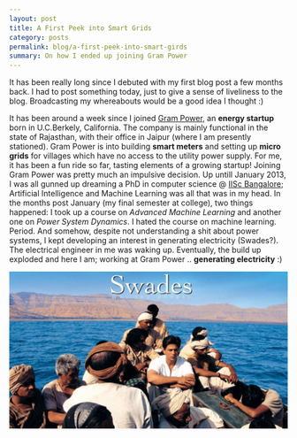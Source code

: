 ```yaml
---
layout: post
title: A First Peek into Smart Grids
category: posts
permalink: blog/a-first-peek-into-smart-girds
summary: On how I ended up joining Gram Power
---
```


It has been really long since I debuted with my first blog post a few months back. I had to post something today, just to give a sense of liveliness to the blog. Broadcasting my whereabouts would be a good idea I thought :)

It has been around a week since I joined [Gram Power](http://www.grampower.com), an **energy startup** born in U.C.Berkely, California. The company is mainly functional in the state of Rajasthan, with their office in Jaipur (where I am presently stationed). Gram Power is into building **smart meters** and setting up **micro grids** for villages which have no access to the utility power supply. For me, it has been a fun ride so far, tasting elements of a growing startup! Joining Gram Power was pretty much an impulsive decision. Up untill January 2013, I was all gunned up dreaming a PhD in computer science @ [IISc Bangalore](http://www.iisc.ernet.in); Artificial Intelligence and Machine Learning was all that was in my head. In the months post January (my final semester at college), two things happened: I took up a course on *Advanced Machine Learning* and another one on *Power System Dynamics*. I hated the course on machine learning. Period. And somehow, despite not understanding a shit about power systems, I kept developing an interest in generating electricity (Swades?). The electrical engineer in me was waking up. Eventually, the build up exploded and here I am; working at Gram Power .. **generating electricity** :)

![Swades](/img/swades.jpg)
